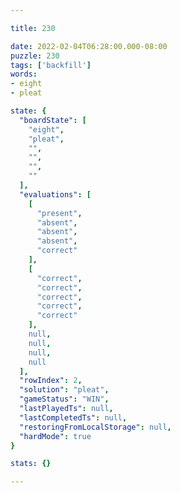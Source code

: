 ```yaml
---

title: 230

date: 2022-02-04T06:28:00.000-08:00
puzzle: 230
tags: ['backfill']
words:
- eight
- pleat

state: {
  "boardState": [
    "eight",
    "pleat",
    "",
    "",
    "",
    ""
  ],
  "evaluations": [
    [
      "present",
      "absent",
      "absent",
      "absent",
      "correct"
    ],
    [
      "correct",
      "correct",
      "correct",
      "correct",
      "correct"
    ],
    null,
    null,
    null,
    null
  ],
  "rowIndex": 2,
  "solution": "pleat",
  "gameStatus": "WIN",
  "lastPlayedTs": null,
  "lastCompletedTs": null,
  "restoringFromLocalStorage": null,
  "hardMode": true
}

stats: {}

---
```


<!-- more -->
